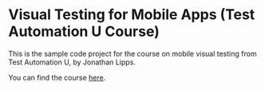 # Visual Testing for Mobile Apps (Test Automation U Course)

This is the sample code project for the course on mobile visual testing from Test Automation U, by Jonathan Lipps.

You can find the course [here](https://testautomationu.applitools.com/instructors/jonathan_lipps.html).

